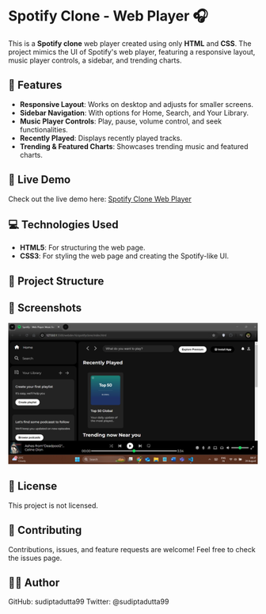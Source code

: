 # Spotify Clone - Web Player 🎧

This is a **Spotify clone** web player created using only **HTML** and **CSS**. The project mimics the UI of Spotify's web player, featuring a responsive layout, music player controls, a sidebar, and trending charts. 

## 🌟 Features
- **Responsive Layout**: Works on desktop and adjusts for smaller screens.
- **Sidebar Navigation**: With options for Home, Search, and Your Library.
- **Music Player Controls**: Play, pause, volume control, and seek functionalities.
- **Recently Played**: Displays recently played tracks.
- **Trending & Featured Charts**: Showcases trending music and featured charts.
  
## 🚀 Live Demo
Check out the live demo here: [Spotify Clone Web Player](#)

## 💻 Technologies Used
- **HTML5**: For structuring the web page.
- **CSS3**: For styling the web page and creating the Spotify-like UI.
  
## 📂 Project Structure

## 🎨 Screenshots
![Spotify Clone Screenshot](./assets/screenshot.png)

## 📝 License
This project is not licensed.

## 🤝 Contributing
Contributions, issues, and feature requests are welcome! Feel free to check the issues page.

## 👨‍💻 Author
GitHub: sudiptadutta99
Twitter: @sudiptadutta99